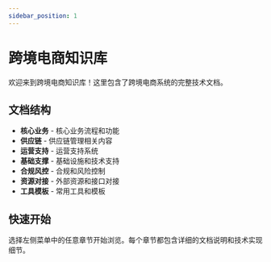 ```yaml
---
sidebar_position: 1
---
```


# 跨境电商知识库

欢迎来到跨境电商知识库！这里包含了跨境电商系统的完整技术文档。

## 文档结构

- **核心业务** - 核心业务流程和功能
- **供应链** - 供应链管理相关内容
- **运营支持** - 运营支持系统
- **基础支撑** - 基础设施和技术支持
- **合规风控** - 合规和风险控制
- **资源对接** - 外部资源和接口对接
- **工具模板** - 常用工具和模板

## 快速开始

选择左侧菜单中的任意章节开始浏览。每个章节都包含详细的文档说明和技术实现细节。
